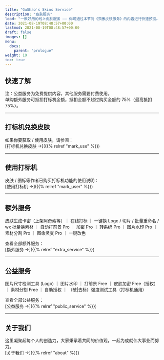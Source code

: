 ```yaml
---
title: "GuShao's Skins Service"
description: "皮肤服务"
lead: "一款好用的线上皮肤服务 —— 你可通过本节对《孤傲皮肤服务》的内容进行快速预览。"
date: 2021-08-19T08:48:57+00:00
lastmod: 2021-08-19T08:48:57+00:00
draft: false
images: []
menu:
  docs:
    parent: "prologue"
weight: 10
toc: true
---
```


## 快速了解

注：公益服务为免费提供内容，其他服务需要付费使用。  
单购额外服务可抵扣打标机金额，抵扣金额不超过购买金额的 75%（最高抵扣 75%）。

---

## 打标机兑换皮肤

如果你要获取 / 使用皮肤，请参阅：  
[打标机兑换皮肤 →]({{% relref "mark_use" %}})

---

## 使用打标机

皮肤 / 图标等作者已购买打标机功能的使用说明：  
[使用打标机 →]({{% relref "mark_user" %}})

---

## 额外服务

皮肤生成卡密（上架阿奇索等）｜ 在线打标 ｜ 一键换 Logo / 切片 / 批量重命名 / wx 批量换素材 ｜ 自动打前景 Pro ｜ 加密 Pro ｜ 转系统 Pro ｜ 图片水印 Pro ｜ 素材分割 Pro ｜ 图命灵变 Pro ｜ 一键改色

查看全部额外服务：  
[额外服务 →]({{% relref "extra_service" %}})

---

## 公益服务

图片尺寸检测工具 (Logo) ｜ 图片水印 ｜ 打前景 Free ｜ 皮肤加密 Free（授权） ｜ 素材分割 Free ｜ 自助授权 ｜ （破|去标）强度测试工具（打标机通用）

查看全部公益服务：  
[公益服务 →]({{% relref "public_service" %}})

---

## 关于我们

这里凝聚起每个人的创造力，大家秉承着共同的价值观，一起为成就伟大事业而努力。  
[关于我们 →]({{% relref "about" %}})
